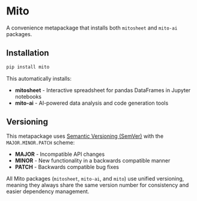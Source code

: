 # Mito

A convenience metapackage that installs both `mitosheet` and `mito-ai` packages.

## Installation

```bash
pip install mito
```

This automatically installs:

- **mitosheet** - Interactive spreadsheet for pandas DataFrames in Jupyter notebooks
- **mito-ai** - AI-powered data analysis and code generation tools

## Versioning

This metapackage uses [Semantic Versioning (SemVer)](https://semver.org/) with the `MAJOR.MINOR.PATCH` scheme:

- **MAJOR** - Incompatible API changes
- **MINOR** - New functionality in a backwards compatible manner
- **PATCH** - Backwards compatible bug fixes

All Mito packages (`mitosheet`, `mito-ai`, and `mito`) use unified versioning, meaning they always share the same version number for consistency and easier dependency management.